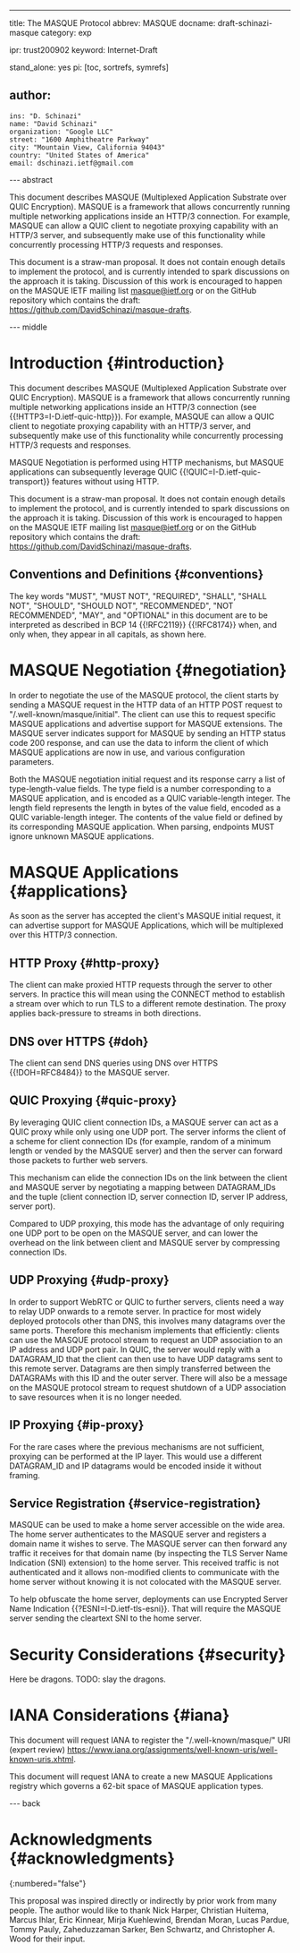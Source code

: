 ---
title: The MASQUE Protocol
abbrev: MASQUE
docname: draft-schinazi-masque
category: exp

ipr: trust200902
keyword: Internet-Draft

stand_alone: yes
pi: [toc, sortrefs, symrefs]

author:
 -
    ins: "D. Schinazi"
    name: "David Schinazi"
    organization: "Google LLC"
    street: "1600 Amphitheatre Parkway"
    city: "Mountain View, California 94043"
    country: "United States of America"
    email: dschinazi.ietf@gmail.com


--- abstract

This document describes MASQUE (Multiplexed Application Substrate over QUIC
Encryption). MASQUE is a framework that allows concurrently running multiple
networking applications inside an HTTP/3 connection. For example, MASQUE can
allow a QUIC client to negotiate proxying capability with an HTTP/3 server,
and subsequently make use of this functionality while concurrently processing
HTTP/3 requests and responses.

This document is a straw-man proposal. It does not contain enough details to
implement the protocol, and is currently intended to spark discussions on
the approach it is taking. Discussion of this work is encouraged to happen on
the MASQUE IETF mailing list <masque@ietf.org> or on the GitHub repository
which contains the draft: <https://github.com/DavidSchinazi/masque-drafts>.


--- middle

# Introduction {#introduction}

This document describes MASQUE (Multiplexed Application Substrate over QUIC
Encryption). MASQUE is a framework that allows concurrently running multiple
networking applications inside an HTTP/3 connection (see
{{!HTTP3=I-D.ietf-quic-http}}). For example, MASQUE can allow a QUIC client to
negotiate proxying capability with an HTTP/3 server, and subsequently make use
of this functionality while concurrently processing HTTP/3 requests and
responses.

MASQUE Negotiation is performed using HTTP mechanisms, but MASQUE applications
can subsequently leverage QUIC {{!QUIC=I-D.ietf-quic-transport}} features
without using HTTP.

This document is a straw-man proposal. It does not contain enough details to
implement the protocol, and is currently intended to spark discussions on
the approach it is taking. Discussion of this work is encouraged to happen on
the MASQUE IETF mailing list <masque@ietf.org> or on the GitHub repository
which contains the draft: <https://github.com/DavidSchinazi/masque-drafts>.


## Conventions and Definitions {#conventions}

The key words "MUST", "MUST NOT", "REQUIRED", "SHALL", "SHALL NOT", "SHOULD",
"SHOULD NOT", "RECOMMENDED", "NOT RECOMMENDED", "MAY", and "OPTIONAL" in this
document are to be interpreted as described in BCP 14 {{!RFC2119}} {{!RFC8174}}
when, and only when, they appear in all capitals, as shown here.


# MASQUE Negotiation {#negotiation}

In order to negotiate the use of the MASQUE protocol, the client starts by
sending a MASQUE request in the HTTP data of an HTTP POST request to
"/.well-known/masque/initial". The client can use this to request specific
MASQUE applications and advertise support for MASQUE extensions. The MASQUE
server indicates support for MASQUE by sending an HTTP status code 200 response,
and can use the data to inform the client of which MASQUE applications are now
in use, and various configuration parameters.

Both the MASQUE negotiation initial request and its response carry a list of
type-length-value fields. The type field is a number corresponding to a MASQUE
application, and is encoded as a QUIC variable-length integer. The length field
represents the length in bytes of the value field, encoded as a QUIC
variable-length integer. The contents of the value field or defined by its
corresponding MASQUE application. When parsing, endpoints MUST ignore unknown
MASQUE applications.


# MASQUE Applications {#applications}

As soon as the server has accepted the client's MASQUE initial request, it can
advertise support for MASQUE Applications, which will be multiplexed over this
HTTP/3 connection.


## HTTP Proxy {#http-proxy}

The client can make proxied HTTP requests through the server to other
servers. In practice this will mean using the CONNECT method to establish a
stream over which to run TLS to a different remote destination. The proxy
applies back-pressure to streams in both directions.


## DNS over HTTPS {#doh}

The client can send DNS queries using DNS over HTTPS {{!DOH=RFC8484}} to the
MASQUE server.


## QUIC Proxying {#quic-proxy}

By leveraging QUIC client connection IDs, a MASQUE server can act as a QUIC
proxy while only using one UDP port. The server informs the client of a
scheme for client connection IDs (for example, random of a minimum length or
vended by the MASQUE server) and then the server can forward those packets to
further web servers.

This mechanism can elide the connection IDs on the link between the client
and MASQUE server by negotiating a mapping between DATAGRAM_IDs and the tuple
(client connection ID, server connection ID, server IP address, server port).

Compared to UDP proxying, this mode has the advantage of only requiring one UDP
port to be open on the MASQUE server, and can lower the overhead on the link
between client and MASQUE server by compressing connection IDs.


## UDP Proxying {#udp-proxy}

In order to support WebRTC or QUIC to further servers, clients need a way to
relay UDP onwards to a remote server. In practice for most widely deployed
protocols other than DNS, this involves many datagrams over the same ports.
Therefore this mechanism implements that efficiently: clients can use the
MASQUE protocol stream to request an UDP association to an IP address and
UDP port pair. In QUIC, the server would reply with a DATAGRAM_ID that the
client can then use to have UDP datagrams sent to this remote server.
Datagrams are then simply transferred between the DATAGRAMs with this ID and
the outer server. There will also be a message on the MASQUE protocol stream
to request shutdown of a UDP association to save resources when it is no
longer needed.


## IP Proxying {#ip-proxy}

For the rare cases where the previous mechanisms are not sufficient, proxying
can be performed at the IP layer. This would use a different DATAGRAM_ID and
IP datagrams would be encoded inside it without framing.


## Service Registration {#service-registration}

MASQUE can be used to make a home server accessible on the wide area. The home
server authenticates to the MASQUE server and registers a domain name it wishes
to serve. The MASQUE server can then forward any traffic it receives for that
domain name (by inspecting the TLS Server Name Indication (SNI) extension) to
the home server. This received traffic is not authenticated and it allows
non-modified clients to communicate with the home server without knowing it is
not colocated with the MASQUE server.

To help obfuscate the home server, deployments can use Encrypted Server Name
Indication {{?ESNI=I-D.ietf-tls-esni}}. That will require the MASQUE server
sending the cleartext SNI to the home server.


# Security Considerations {#security}

Here be dragons. TODO: slay the dragons.


# IANA Considerations {#iana}

This document will request IANA to register the "/.well-known/masque/" URI
(expert review)
<https://www.iana.org/assignments/well-known-uris/well-known-uris.xhtml>.

This document will request IANA to create a new MASQUE Applications registry
which governs a 62-bit space of MASQUE application types.


--- back

# Acknowledgments {#acknowledgments}
{:numbered="false"}

This proposal was inspired directly or indirectly by prior work from many
people. The author would like to thank
Nick Harper,
Christian Huitema,
Marcus Ihlar,
Eric Kinnear,
Mirja Kuehlewind,
Brendan Moran,
Lucas Pardue,
Tommy Pauly,
Zaheduzzaman Sarker,
Ben Schwartz,
and
Christopher A. Wood
for their input.

